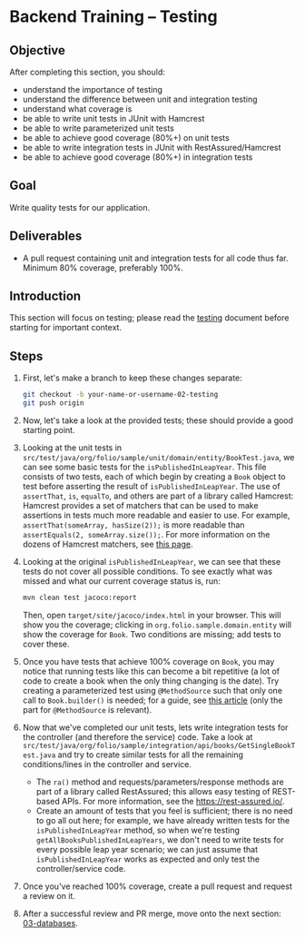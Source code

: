 # Backend Training – Testing

## Objective

After completing this section, you should:

- understand the importance of testing
- understand the difference between unit and integration testing
- understand what coverage is
- be able to write unit tests in JUnit with Hamcrest
- be able to write parameterized unit tests
- be able to achieve good coverage (80%+) on unit tests
- be able to write integration tests in JUnit with RestAssured/Hamcrest
- be able to achieve good coverage (80%+) in integration tests

## Goal

Write quality tests for our application.

## Deliverables

- A pull request containing unit and integration tests for all code thus far. Minimum 80% coverage,
  preferably 100%.

## Introduction

This section will focus on testing; please read the [testing](../../docs/Testing.md) document before
starting for important context.

## Steps

1. First, let's make a branch to keep these changes separate:

   ```sh
   git checkout -b your-name-or-username-02-testing
   git push origin
   ```

1. Now, let's take a look at the provided tests; these should provide a good starting point.

1. Looking at the unit tests in `src/test/java/org/folio/sample/unit/domain/entity/BookTest.java`,
   we can see some basic tests for the `isPublishedInLeapYear`. This file consists of two tests,
   each of which begin by creating a `Book` object to test before asserting the result of
   `isPublishedInLeapYear`. The use of `assertThat`, `is`, `equalTo`, and others are part of a
   library called Hamcrest: Hamcrest provides a set of matchers that can be used to make assertions
   in tests much more readable and easier to use. For example, `assertThat(someArray, hasSize(2));`
   is more readable than `assertEquals(2, someArray.size());`. For more information on the dozens of
   Hamcrest matchers, see
   [this page](https://hamcrest.org/JavaHamcrest/javadoc/1.3/org/hamcrest/Matchers.html).

1. Looking at the original `isPublishedInLeapYear`, we can see that these tests do not cover all
   possible conditions. To see exactly what was missed and what our current coverage status is, run:

   ```sh
   mvn clean test jacoco:report
   ```

   Then, open `target/site/jacoco/index.html` in your browser. This will show you the coverage;
   clicking in `org.folio.sample.domain.entity` will show the coverage for `Book`. Two conditions
   are missing; add tests to cover these.

1. Once you have tests that achieve 100% coverage on `Book`, you may notice that running tests like
   this can become a bit repetitive (a lot of code to create a book when the only thing changing is
   the date). Try creating a parameterized test using `@MethodSource` such that only one call to
   `Book.builder()` is needed; for a guide, see
   [this article](https://www.arhohuttunen.com/junit-5-parameterized-tests/#multiple-parameters-with-methodsource)
   (only the part for `@MethodSource` is relevant).

1. Now that we've completed our unit tests, lets write integration tests for the controller (and
   therefore the service) code. Take a look at
   `src/test/java/org/folio/sample/integration/api/books/GetSingleBookTest.java` and try to create
   similar tests for all the remaining conditions/lines in the controller and service.

   - The `ra()` method and requests/parameters/response methods are part of a library called
     RestAssured; this allows easy testing of REST-based APIs. For more information, see the
     https://rest-assured.io/.
   - Create an amount of tests that you feel is sufficient; there is no need to go all out here; for
     example, we have already written tests for the `isPublishedInLeapYear` method, so when we're
     testing `getAllBooksPublishedInLeapYears`, we don't need to write tests for every possible leap
     year scenario; we can just assume that `isPublishedInLeapYear` works as expected and only test
     the controller/service code.

1. Once you've reached 100% coverage, create a pull request and request a review on it.

1. After a successful review and PR merge, move onto the next section:
   [03-databases](03-databases.md).
